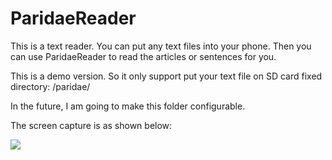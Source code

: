 # ParidaeReader
This is a text reader. You can put any text files into your phone. Then you can use ParidaeReader to read the articles or sentences for you.

This is a demo version. So it only support put your text file on SD card fixed directory: /paridae/

In the future, I am going to make this folder configurable.

The screen capture is as shown below:

![](https://github.com/hongweibai/ParidaeReader/blob/master/image/demo.jpg)